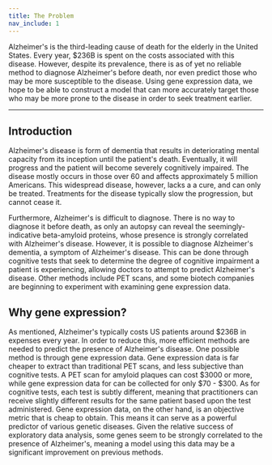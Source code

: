 ```yaml
---
title: The Problem
nav_include: 1
---
```


Alzheimer's is the third-leading cause of death for the elderly in the United States. Every year, \$236B is spent on the costs associated with this disease. However, despite its prevalence, there is as of yet no reliable method to diagnose Alzheimer's before death, nor even predict those who may be more susceptible to the disease. Using gene expression data, we hope to be able to construct a model that can more accurately target those who may be more prone to the disease in order to seek treatment earlier.

----------


Introduction
-------------

Alzheimer's disease is form of dementia that results in deteriorating mental capacity from its inception until the patient's death. Eventually, it will progress and the patient will become severely cognitively impaired. The disease mostly occurs in those over 60 and affects approximately 5 million Americans. This widespread disease, however, lacks a a cure, and can only be treated. Treatments for the disease typically slow the progression, but cannot cease it. 

Furthermore, Alzheimer's is difficult to diagnose. There is no way to diagnose it before death, as only an autopsy can reveal the seemingly-indicative beta-amyloid proteins, whose presence is strongly correlated with Alzheimer's disease. However, it is possible to diagnose Alzheimer's dementia, a symptom of Alzheimer's disease. This can be done through cognitive tests that seek to determine the degree of cognitive impairment a patient is experiencing, allowing doctors to attempt to predict Alzheimer's disease. Other methods include PET scans, and some biotech companies are beginning to experiment with examining gene expression data.


Why gene expression?
-------------

As mentioned, Alzheimer's typically costs US patients around \$236B in expenses every year. In order to reduce this, more efficient methods are needed to predict the presence of Alzheimer's disease. One possible method is through gene expression data. Gene expression data is far cheaper to extract than traditional PET scans, and less subjective than cognitive tests. A PET scan for amyloid plaques can cost \$3000 or more, while gene expression data for can be collected for only \$70 - \$300. As for cognitive tests, each test is subtly different, meaning that practitioners can receive slightly different results for the same patient based upon the test administered. Gene expression data, on the other hand, is an objective metric that is cheap to obtain. This means it can serve as a powerful predictor of various genetic diseases. Given the relative success of exploratory data analysis, some genes seem to be strongly correlated to the presence of Alzheimer's, meaning a model using this data may be a significant improvement on previous methods.
